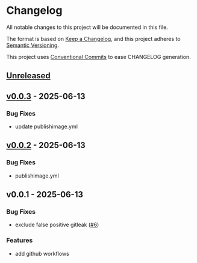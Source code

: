 # Changelog

All notable changes to this project will be documented in this file.

The format is based on [Keep a Changelog](https://keepachangelog.com/en/1.0.0/),
and this project adheres to [Semantic Versioning](https://semver.org/spec/v2.0.0.html).

This project uses [Conventional Commits](https://www.conventionalcommits.org) to ease CHANGELOG generation.

<a name="unreleased"></a>

## [Unreleased]

<a name="v0.0.3"></a>

## [v0.0.3] - 2025-06-13

### Bug Fixes

- update publishimage.yml

<a name="v0.0.2"></a>

## [v0.0.2] - 2025-06-13

### Bug Fixes

- publishimage.yml

<a name="v0.0.1"></a>

## v0.0.1 - 2025-06-13

### Bug Fixes

- exclude false positive gitleak ([#6](https://github.com/diggsweden/wallet-verifier-test-web/issues/6))

### Features

- add github workflows

[Unreleased]: https://github.com/diggsweden/wallet-verifier-test-web/compare/v0.0.3...HEAD
[v0.0.3]: https://github.com/diggsweden/wallet-verifier-test-web/compare/v0.0.2...v0.0.3
[v0.0.2]: https://github.com/diggsweden/wallet-verifier-test-web/compare/v0.0.1...v0.0.2

